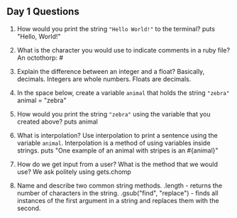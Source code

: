## Day 1 Questions

1. How would you print the string `"Hello World!"` to the terminal?
  puts "Hello, World!"

1. What is the character you would use to indicate comments in a ruby file?
  An octothorp: #

1. Explain the difference between an integer and a float?
  Basically, decimals. Integers are whole numbers. Floats are decimals.

1. In the space below, create a variable `animal` that holds the string `"zebra"`
  animal = "zebra"

1. How would you print the string `"zebra"` using the variable that you created above?
  puts animal

1. What is interpolation? Use interpolation to print a sentence using the variable `animal`.
  Interpolation is a method of using variables inside strings.
  puts "One example of an animal with stripes is an #{animal}"

1. How do we get input from a user? What is the method that we would use?
  We ask politely using gets.chomp

1. Name and describe two common string methods.
  .length - returns the number of characters in the string.
  .gsub("find", "replace") - finds all instances of the first argument in a string and replaces them with the second.
